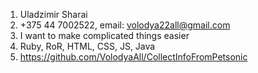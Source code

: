 1. Uladzimir Sharai
2. +375 44 7002522, email: volodya22all@gmail.com
3. I want to make complicated things easier
4. Ruby, RoR, HTML, CSS, JS, Java
5. https://github.com/VolodyaAll/CollectInfoFromPetsonic
